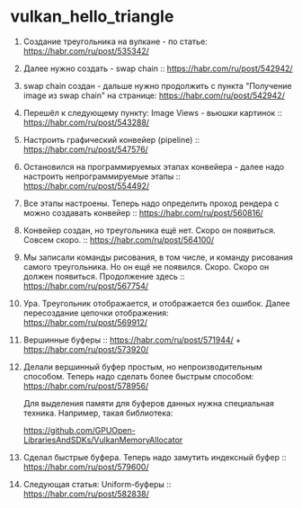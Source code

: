# vulkan_hello_triangle

1. Создание треугольника на вулкане - по статье: https://habr.com/ru/post/535342/

2. Далее нужно создать - swap chain :: https://habr.com/ru/post/542942/

3. swap chain создан - дальше нужно продолжить с пункта "Получение image из swap chain" на странице: https://habr.com/ru/post/542942/

4. Перешёл к следующему пункту: Image Views - вьюшки картинок :: https://habr.com/ru/post/543288/

5. Настроить графический конвейер (pipeline) :: https://habr.com/ru/post/547576/

6. Остановился на программируемых этапах конвейера - далее надо настроить непрограммируемые этапы :: https://habr.com/ru/post/554492/

7. Все этапы настроены. Теперь надо определить проход рендера с можно создавать конвейер :: https://habr.com/ru/post/560816/

8. Конвейер создан, но треугольника ещё нет. Скоро он появиться. Совсем скоро. :: https://habr.com/ru/post/564100/

9. Мы записали команды рисования, в том числе, и команду рисования самого треугольника. Но он ещё не появился.
   Скоро. Скоро он должен появиться. Продолжение здесь :: https://habr.com/ru/post/567754/

10. Ура. Треугольник отображается, и отображается без ошибок. Далее пересоздание цепочки отображения: https://habr.com/ru/post/569912/

11. Вершинные буферы :: https://habr.com/ru/post/571944/  +  https://habr.com/ru/post/573920/

12. Делали вершинный буфер простым, но непроизводительным способом. Теперь надо сделать более быстрым способом: https://habr.com/ru/post/578956/

    Для выделения памяти для буферов данных нужна специальная техника. Например, такая библиотека:

      https://github.com/GPUOpen-LibrariesAndSDKs/VulkanMemoryAllocator

13. Сделал быстрые буфера. Теперь надо замутить индексный буфер :: https://habr.com/ru/post/579600/

14. Следующая статья: Uniform-буферы :: https://habr.com/ru/post/582838/

